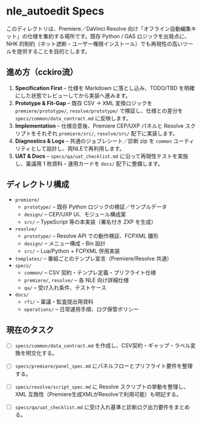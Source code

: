 # nle_autoedit Specs

このディレクトリは、Premiere／DaVinci Resolve 向け「オフライン自動編集キット」の仕様を集約する場所です。既存 Python / GAS ロジックを出発点に、NHK 的制約（ネット遮断・ユーザー権限インストール）でも再現性の高いツールを提供することを目的とします。

## 進め方（cckiro流）

1. **Specification First** – 仕様を Markdown に落とし込み、TODO/TBD を明確にした状態でレビューしてから実装へ進みます。
2. **Prototype & Fit-Gap** – 既存 CSV → XML 変換ロジックを `premiere/prototype/`, `resolve/prototype/` で検証し、仕様との差分を `specs/common/data_contract.md` に反映します。
3. **Implementation** – 仕様合意後、Premiere CEP/UXP パネルと Resolve スクリプトをそれぞれ `premiere/src/`, `resolve/src/` 配下に実装します。
4. **Diagnostics & Logs** – 共通のジョブレシート／診断 zip を `common` ユーティリティとして設計し、両NLEで再利用します。
5. **UAT & Docs** – `specs/qa/uat_checklist.md` に沿って再現性テストを実施し、稟議用 1 枚資料・運用カードを `docs/` 配下に整備します。

## ディレクトリ構成

- `premiere/`
  - `prototype/` – 既存 Python ロジックの検証／サンプルデータ
  - `design/` – CEP/UXP UI、モジュール構成案
  - `src/` – TypeScript 等の本実装（署名付き ZXP を生成）
- `resolve/`
  - `prototype/` – Resolve API での動作検証、FCPXML 雛形
  - `design/` – メニュー構成・Bin 設計
  - `src/` – Lua/Python + FCPXML 併用実装
- `templates/` – 番組ごとのテンプレ宣言（Premiere/Resolve 共通）
- `specs/`
  - `common/` – CSV 契約・テンプレ定義・プリフライト仕様
  - `premiere/`, `resolve/` – 各 NLE 向け詳細仕様
  - `qa/` – 受け入れ条件、テストケース
- `docs/`
  - `rfi/` – 稟議・監査提出用資料
  - `operations/` – 日常運用手順、ログ保管ポリシー

## 現在のタスク

- [ ] `specs/common/data_contract.md` を作成し、CSV契約・ギャップ・ラベル変換を明文化する。
- [ ] `specs/premiere/panel_spec.md` にパネルフローとプリフライト要件を整理する。
- [ ] `specs/resolve/script_spec.md` に Resolve スクリプトの挙動を整理し、XML 互換性（Premiere生成XMLがResolveで利用可能）も明記する。
- [ ] `specs/qa/uat_checklist.md` に受け入れ基準と診断ログ出力要件をまとめる。


